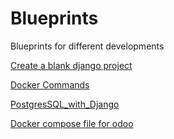 # Blueprints

Blueprints for different developments 

[Create a blank django project](./create_blank_django_project.md)

[Docker Commands](./Docker_commands.md)

[PostgresSQL_with_Django](./PostgresSQL_with_Django.md)

[Docker compose file for odoo](./odoo_docker/docker-compose.yml)
